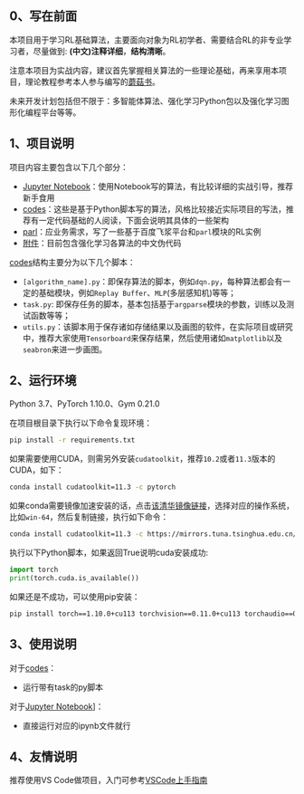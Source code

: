 ## 0、写在前面

本项目用于学习RL基础算法，主要面向对象为RL初学者、需要结合RL的非专业学习者，尽量做到: **(中文)注释详细**，**结构清晰**。

注意本项目为实战内容，建议首先掌握相关算法的一些理论基础，再来享用本项目，理论教程参考本人参与编写的[蘑菇书](https://github.com/datawhalechina/easy-rl)。

未来开发计划包括但不限于：多智能体算法、强化学习Python包以及强化学习图形化编程平台等等。

## 1、项目说明

项目内容主要包含以下几个部分：
* [Jupyter Notebook](./notebooks/)：使用Notebook写的算法，有比较详细的实战引导，推荐新手食用
* [codes](./assets/)：这些是基于Python脚本写的算法，风格比较接近实际项目的写法，推荐有一定代码基础的人阅读，下面会说明其具体的一些架构
* [parl](./PARL/)：应业务需求，写了一些基于百度飞浆平台和```parl```模块的RL实例
* [附件](./assets/)：目前包含强化学习各算法的中文伪代码


[codes](./assets/)结构主要分为以下几个脚本：
* ```[algorithm_name].py```：即保存算法的脚本，例如```dqn.py```，每种算法都会有一定的基础模块，例如```Replay Buffer```、```MLP```(多层感知机)等等；
* ```task.py```: 即保存任务的脚本，基本包括基于```argparse```模块的参数，训练以及测试函数等等；
* ```utils.py```：该脚本用于保存诸如存储结果以及画图的软件，在实际项目或研究中，推荐大家使用```Tensorboard```来保存结果，然后使用诸如```matplotlib```以及```seabron```来进一步画图。

## 2、运行环境

Python 3.7、PyTorch 1.10.0、Gym 0.21.0

在项目根目录下执行以下命令复现环境：
```bash
pip install -r requirements.txt
```
如果需要使用CUDA，则需另外安装```cudatoolkit```，推荐```10.2```或者```11.3```版本的CUDA，如下：
```bash
conda install cudatoolkit=11.3 -c pytorch
```
如果conda需要镜像加速安装的话，点击[该清华镜像链接](https://mirrors.tuna.tsinghua.edu.cn/anaconda/cloud/pytorch/)，选择对应的操作系统，比如```win-64```，然后复制链接，执行如下命令：
```bash
conda install cudatoolkit=11.3 -c https://mirrors.tuna.tsinghua.edu.cn/anaconda/cloud/pytorch/win-64/
```
执行以下Python脚本，如果返回True说明cuda安装成功:
```python
import torch
print(torch.cuda.is_available())
```
如果还是不成功，可以使用pip安装：
```bash
pip install torch==1.10.0+cu113 torchvision==0.11.0+cu113 torchaudio==0.10.0 --extra-index-url https://download.pytorch.org/whl/cu113
```
## 3、使用说明

对于[codes](./assets/)：
* 运行带有task的py脚本

对于[Jupyter Notebook](./notebooks/)]：
* 直接运行对应的ipynb文件就行

## 4、友情说明

推荐使用VS Code做项目，入门可参考[VSCode上手指南](https://blog.csdn.net/JohnJim0/article/details/126366454)